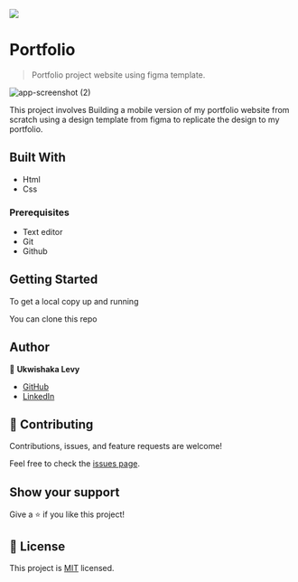 ![](https://img.shields.io/badge/Microverse-blueviolet)

# Portfolio

>  Portfolio project website using figma template.

![app-screenshot (2)](https://user-images.githubusercontent.com/87197412/148563825-21e23866-874e-47dc-8e8e-a0ecd01bcd32.png)

This project involves Building a mobile version of my portfolio website from scratch using a design template from figma to replicate the design to my portfolio.

## Built With

- Html
- Css

### Prerequisites

- Text editor
- Git
- Github

## Getting Started

To get a local copy up and running

  You can clone this repo

## Author

👤 **Ukwishaka Levy**

- [GitHub](https://github.com/levy002)
- [LinkedIn](https://www.linkedin.com/in/levy-ukwishaka-405391223)

## 🤝 Contributing

Contributions, issues, and feature requests are welcome!

Feel free to check the [issues page](.../).

## Show your support

Give a ⭐️ if you like this project!

## 📝 License

This project is [MIT](./MIT.md) licensed.

